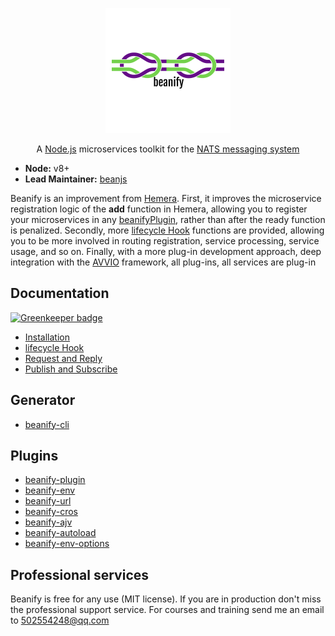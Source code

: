 <p align="center">
<img src="./imgs/logo.png" alt="Beanify" style="max-width:100%;">
</p>

<p align="center">
A <a href="http://nodejs.org/">Node.js</a> microservices toolkit for the <a href="https://nats.io">NATS messaging system</a>
</p>

* **Node:** v8+
* **Lead Maintainer:** [beanjs](https://github.com/beanjs)


Beanify is an improvement from [Hemera](https://github.com/hemerajs/hemera). First, it improves the microservice registration logic of the __add__ function in Hemera, allowing you to register your microservices in any [beanifyPlugin](https://github.com/beanjs-framework/beanify-plugin), rather than after the ready function is penalized. Secondly, more [lifecycle Hook](./docs/lifecycle-hook.md) functions are provided, allowing you to be more involved in routing registration, service processing, service usage, and so on. Finally, with a more plug-in development approach, deep integration with the [AVVIO](https://github.com/mcollina/avvio) framework, all plug-ins, all services are plug-in

## Documentation

[![Greenkeeper badge](https://badges.greenkeeper.io/beanjs-framework/beanify.svg)](https://greenkeeper.io/)

* [Installation](./docs/installation.md)
* [lifecycle Hook](./docs/lifecycle-hook.md)
* [Request and Reply](./docs/request-and-reply.md)
* [Publish and Subscribe](./docs/publish-and-subscribe.md)

## Generator

* [beanify-cli](https://github.com/beanjs-framework/beanify-cli)

## Plugins

* [beanify-plugin](https://github.com/beanjs-framework/beanify-plugin)
* [beanify-env](https://github.com/beanjs-framework/beanify-env)
* [beanify-url](https://github.com/beanjs-framework/beanify-url)
* [beanify-cros](https://github.com/beanjs-framework/beanify-cros)
* [beanify-ajv](https://github.com/beanjs-framework/beanify-ajv)
* [beanify-autoload](https://github.com/beanjs-framework/beanify-autoload)
* [beanify-env-options](https://github.com/beanjs-framework/beanify-env-options)





## Professional services

Beanify is free for any use (MIT license). If you are in production don't miss the professional support service. For courses and training send me an email to [502554248@qq.com](502554248@qq.com)